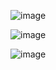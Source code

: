 ![image](https://github.com/user-attachments/assets/38e70312-37fa-4961-b0fb-b907e30cd50f)

![image](https://github.com/user-attachments/assets/505191ff-2ad3-4f23-bfad-692ffa112792)

![image](https://github.com/user-attachments/assets/c0760cd2-573b-4fef-81e5-6ccd9dfb4d43)
